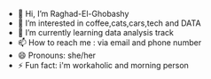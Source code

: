 - 👋 Hi, I’m Raghad-El-Ghobashy
- 👀 I’m interested in coffee,cats,cars,tech and DATA
- 🌱 I’m currently learning data analysis track
- 📫 How to reach me : via email and phone number
- 😄 Pronouns: she/her
- ⚡ Fun fact: i'm workaholic and morning person
